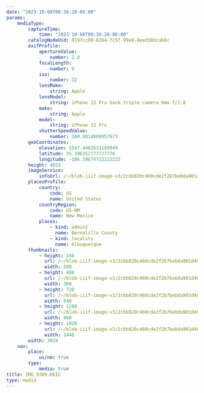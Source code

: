 ```yaml
---
date: "2023-10-08T08:36:28-06:00"
params:
    mediaType:
        captureTime:
            time: "2023-10-08T08:36:28-06:00"
        catalogNodeUid: 0197cc00-61b4-7c5f-99e8-8eed38dcab6c
        exifProfile:
            apertureValue:
                number: 2.8
            focalLength:
                number: 9
            iso:
                number: 32
            lensMake:
                string: Apple
            lensModel:
                string: iPhone 13 Pro back triple camera 9mm f/2.8
            make:
                string: Apple
            model:
                string: iPhone 13 Pro
            shutterSpeedValue:
                number: 309.9814008957673
        geoCoordinates:
            elevation: 1547.4482631189949
            latitude: 35.196352777777776
            longitude: -106.59674722222222
        height: 4032
        imageService:
            infoUrl: /~/blob-iiif-image-v3/2cbb820c460cde2f2b7bebda901d4057d593cdd1f3cea62378c49b93d20a23ce/info.json
        placesProfile:
            country:
                code: US
                name: United States
            countryRegion:
                code: US-NM
                name: New Mexico
            places:
                - kind: admin2
                  name: Bernalillo County
                - kind: locality
                  name: Albuquerque
        thumbnails:
            - height: 240
              url: /~/blob-iiif-image-v3/2cbb820c460cde2f2b7bebda901d4057d593cdd1f3cea62378c49b93d20a23ce/full/180%2C240/0/default.jpg
              width: 180
            - height: 480
              url: /~/blob-iiif-image-v3/2cbb820c460cde2f2b7bebda901d4057d593cdd1f3cea62378c49b93d20a23ce/full/360%2C480/0/default.jpg
              width: 360
            - height: 720
              url: /~/blob-iiif-image-v3/2cbb820c460cde2f2b7bebda901d4057d593cdd1f3cea62378c49b93d20a23ce/full/540%2C720/0/default.jpg
              width: 540
            - height: 1280
              url: /~/blob-iiif-image-v3/2cbb820c460cde2f2b7bebda901d4057d593cdd1f3cea62378c49b93d20a23ce/full/960%2C1280/0/default.jpg
              width: 960
            - height: 1920
              url: /~/blob-iiif-image-v3/2cbb820c460cde2f2b7bebda901d4057d593cdd1f3cea62378c49b93d20a23ce/full/1440%2C1920/0/default.jpg
              width: 1440
        width: 3024
    nav:
        place:
            us/nm: true
        type:
            media: true
title: IMG_9389.HEIC
type: media
---
```

